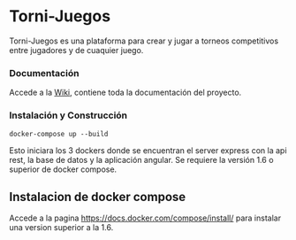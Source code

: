 # Torni-Juegos

Torni-Juegos es una plataforma para crear y jugar a torneos competitivos entre jugadores y de cuaquier juego.

### Documentación
Accede a la [Wiki](https://github.com/nahumrosillo/Torni-Juegos/wiki), contiene toda la documentación del proyecto.

### Instalación y Construcción

```
docker-compose up --build
```
Esto iniciara los 3 dockers donde se encuentran el server express con la api rest, la base de datos y la aplicación angular.
Se requiere la versión 1.6 o superior de docker compose.

## Instalacion de docker compose

Accede a la pagina https://docs.docker.com/compose/install/ para instalar una version superior a la 1.6.
